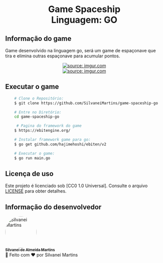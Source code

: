 <h1 align="center">
    Game Spaceship
    <br />
    Linguagem: GO
</h1>

## Informação do game

Game desenvolvido na linguagem go, será um game de espaçonave que tira e elimina outras espaçonave para acumular pontos.

<p align="center">
    <a href="https://imgur.com/DANeAoG"><img src="https://i.imgur.com/DANeAoG.png" title="source: imgur.com" /></a>
    <br />
    <a href="https://imgur.com/O8HYbXE"><img src="https://i.imgur.com/O8HYbXE.png" title="source: imgur.com" /></a>
</p>

## Executar o game

```bash
    # Clone o Repositório:
    $ git clone https://github.com/SilvaneiMartins/game-spaceship-go

    # Entre no Diretório:
    cd game-spaceship-go

     # Pagina do framework do game
    $ https://ebitengine.org/

    # Instalar framework game para go:
    $ go get github.com/hajimehoshi/ebiten/v2

    # Executar o game:
    $ go run main.go
```

## Licença de uso

Este projeto é licenciado sob [CC0 1.0 Universal]. Consulte o arquivo [LICENSE](https://github.com/SilvaneiMartins/chess-multiplayer/blob/master/LICENSE) para obter detalhes.

## Informação do desenvolvedor

<a href="https://github.com/SilvaneiMartins">
    <img
        style="border-radius:50%"
        src="https://github.com/SilvaneiMartins.png"
        width="100px;"
        alt="Silvanei Martins"
    />
    <br />
    <sub>
        <b>Silvanei de Almeida Martins</b>
    </sub>
</a>
     <a href="https://github.com/SilvaneiMartins" title="Silvanei martins" >
 </a>
<br />
🚀 Feito com ❤️ por Silvanei Martins
